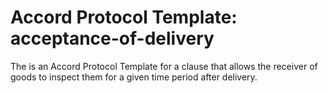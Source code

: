 
# Accord Protocol Template: acceptance-of-delivery

The is an Accord Protocol Template for a clause that allows the receiver of goods to inspect them for a given time period after delivery.